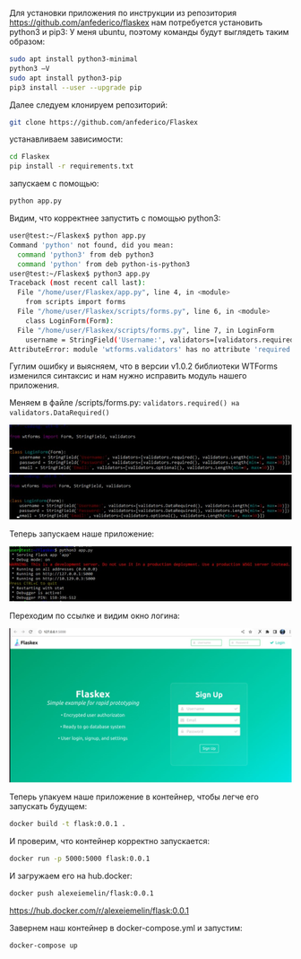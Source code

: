 Для установки приложения по инструкции из репозитория https://github.com/anfederico/flaskex нам потребуется установить python3 и pip3:
У меня ubuntu, поэтому команды будут выглядеть таким образом:
```bash
sudo apt install python3-minimal
python3 –V
sudo apt install python3-pip
pip3 install --user --upgrade pip
```
Далее следуем клонируем репозиторий:
```bash
git clone https://github.com/anfederico/Flaskex
```
устанавливаем зависимости:
```bash
cd Flaskex
pip install -r requirements.txt
```
запускаем с помощью:
```bash
python app.py
```
Видим, что корректнее запустить с помощью python3:

```bash
user@test:~/Flaskex$ python app.py
Command 'python' not found, did you mean:
  command 'python3' from deb python3
  command 'python' from deb python-is-python3
user@test:~/Flaskex$ python3 app.py
Traceback (most recent call last):
  File "/home/user/Flaskex/app.py", line 4, in <module>
    from scripts import forms
  File "/home/user/Flaskex/scripts/forms.py", line 6, in <module>
    class LoginForm(Form):
  File "/home/user/Flaskex/scripts/forms.py", line 7, in LoginForm
    username = StringField('Username:', validators=[validators.required(), validators.Length(min=1, max=30)])
AttributeError: module 'wtforms.validators' has no attribute 'required'
```

Гуглим ошибку и выясняем, что в версии v1.0.2 библиотеки WTForms изменился синтаксис и нам нужно исправить модуль нашего приложения. 

Меняем в файле /scripts/forms.py: ```validators.required() на validators.DataRequired()```

<img src="img/module_cfg.jpg">

<img src="img/module_cfg_2.jpg">

Теперь запускаем наше приложение:

<img src="img/start.jpg">

Переходим по ссылке и видим окно логина:

<img src="img/login.jpg">

Теперь упакуем наше приложение в контейнер, чтобы легче его запускать будущем:

```bash
docker build -t flask:0.0.1 .
```

И проверим, что контейнер корректно запускается:

```bash
docker run -p 5000:5000 flask:0.0.1
```

И загружаем его на hub.docker:
```bash
docker push alexeiemelin/flask:0.0.1
```

https://hub.docker.com/r/alexeiemelin/flask:0.0.1

Завернем наш контейнер в docker-compose.yml и запустим:

```bash
docker-compose up
```